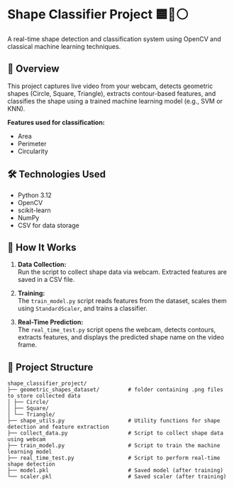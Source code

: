 # Shape Classifier Project 🟦🔺⚪

A real-time shape detection and classification system using OpenCV and classical machine learning techniques.

## 📌 Overview

This project captures live video from your webcam, detects geometric shapes (Circle, Square, Triangle), extracts contour-based features, and classifies the shape using a trained machine learning model (e.g., SVM or KNN).

**Features used for classification:**
- Area  
- Perimeter  
- Circularity  

## 🛠 Technologies Used

- Python 3.12  
- OpenCV  
- scikit-learn  
- NumPy  
- CSV for data storage  

## 🧠 How It Works

1. **Data Collection:**  
   Run the script to collect shape data via webcam. Extracted features are saved in a CSV file.

2. **Training:**  
   The `train_model.py` script reads features from the dataset, scales them using `StandardScaler`, and trains a classifier.

3. **Real-Time Prediction:**  
   The `real_time_test.py` script opens the webcam, detects contours, extracts features, and displays the predicted shape name on the video frame.

## 📂 Project Structure

```
shape_classifier_project/
├── geometric_shapes_dataset/         # folder containing .png files to store collected data
│ ├── Circle/
│ ├── Square/
│ └── Triangle/                
├── shape_utils.py                    # Utility functions for shape detection and feature extraction
├── collect_data.py                   # Script to collect shape data using webcam
├── train_model.py                    # Script to train the machine learning model
├── real_time_test.py                 # Script to perform real-time shape detection
├── model.pkl                         # Saved model (after training)
└── scaler.pkl                        # Saved scaler (after training)

```

